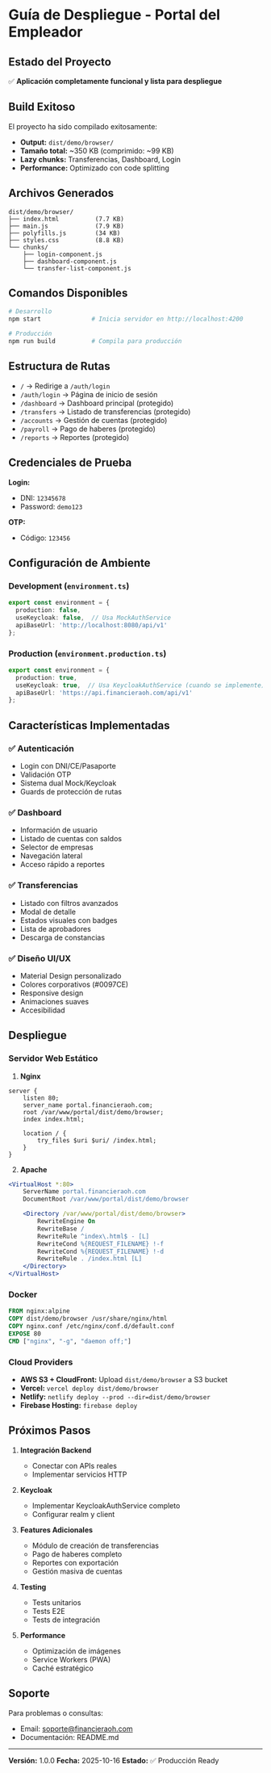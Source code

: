 # Guía de Despliegue - Portal del Empleador

## Estado del Proyecto

✅ **Aplicación completamente funcional y lista para despliegue**

## Build Exitoso

El proyecto ha sido compilado exitosamente:
- **Output:** `dist/demo/browser/`
- **Tamaño total:** ~350 KB (comprimido: ~99 KB)
- **Lazy chunks:** Transferencias, Dashboard, Login
- **Performance:** Optimizado con code splitting

## Archivos Generados

```
dist/demo/browser/
├── index.html          (7.7 KB)
├── main.js             (7.9 KB)
├── polyfills.js        (34 KB)
├── styles.css          (8.8 KB)
└── chunks/
    ├── login-component.js
    ├── dashboard-component.js
    └── transfer-list-component.js
```

## Comandos Disponibles

```bash
# Desarrollo
npm start              # Inicia servidor en http://localhost:4200

# Producción
npm run build          # Compila para producción
```

## Estructura de Rutas

- `/` → Redirige a `/auth/login`
- `/auth/login` → Página de inicio de sesión
- `/dashboard` → Dashboard principal (protegido)
- `/transfers` → Listado de transferencias (protegido)
- `/accounts` → Gestión de cuentas (protegido)
- `/payroll` → Pago de haberes (protegido)
- `/reports` → Reportes (protegido)

## Credenciales de Prueba

**Login:**
- DNI: `12345678`
- Password: `demo123`

**OTP:**
- Código: `123456`

## Configuración de Ambiente

### Development (`environment.ts`)
```typescript
export const environment = {
  production: false,
  useKeycloak: false,  // Usa MockAuthService
  apiBaseUrl: 'http://localhost:8080/api/v1'
};
```

### Production (`environment.production.ts`)
```typescript
export const environment = {
  production: true,
  useKeycloak: true,  // Usa KeycloakAuthService (cuando se implemente)
  apiBaseUrl: 'https://api.financieraoh.com/api/v1'
};
```

## Características Implementadas

### ✅ Autenticación
- Login con DNI/CE/Pasaporte
- Validación OTP
- Sistema dual Mock/Keycloak
- Guards de protección de rutas

### ✅ Dashboard
- Información de usuario
- Listado de cuentas con saldos
- Selector de empresas
- Navegación lateral
- Acceso rápido a reportes

### ✅ Transferencias
- Listado con filtros avanzados
- Modal de detalle
- Estados visuales con badges
- Lista de aprobadores
- Descarga de constancias

### ✅ Diseño UI/UX
- Material Design personalizado
- Colores corporativos (#0097CE)
- Responsive design
- Animaciones suaves
- Accesibilidad

## Despliegue

### Servidor Web Estático

1. **Nginx**
```nginx
server {
    listen 80;
    server_name portal.financieraoh.com;
    root /var/www/portal/dist/demo/browser;
    index index.html;

    location / {
        try_files $uri $uri/ /index.html;
    }
}
```

2. **Apache**
```apache
<VirtualHost *:80>
    ServerName portal.financieraoh.com
    DocumentRoot /var/www/portal/dist/demo/browser

    <Directory /var/www/portal/dist/demo/browser>
        RewriteEngine On
        RewriteBase /
        RewriteRule ^index\.html$ - [L]
        RewriteCond %{REQUEST_FILENAME} !-f
        RewriteCond %{REQUEST_FILENAME} !-d
        RewriteRule . /index.html [L]
    </Directory>
</VirtualHost>
```

### Docker

```dockerfile
FROM nginx:alpine
COPY dist/demo/browser /usr/share/nginx/html
COPY nginx.conf /etc/nginx/conf.d/default.conf
EXPOSE 80
CMD ["nginx", "-g", "daemon off;"]
```

### Cloud Providers

- **AWS S3 + CloudFront:** Upload `dist/demo/browser` a S3 bucket
- **Vercel:** `vercel deploy dist/demo/browser`
- **Netlify:** `netlify deploy --prod --dir=dist/demo/browser`
- **Firebase Hosting:** `firebase deploy`

## Próximos Pasos

1. **Integración Backend**
   - Conectar con APIs reales
   - Implementar servicios HTTP

2. **Keycloak**
   - Implementar KeycloakAuthService completo
   - Configurar realm y client

3. **Features Adicionales**
   - Módulo de creación de transferencias
   - Pago de haberes completo
   - Reportes con exportación
   - Gestión masiva de cuentas

4. **Testing**
   - Tests unitarios
   - Tests E2E
   - Tests de integración

5. **Performance**
   - Optimización de imágenes
   - Service Workers (PWA)
   - Caché estratégico

## Soporte

Para problemas o consultas:
- Email: soporte@financieraoh.com
- Documentación: README.md

---

**Versión:** 1.0.0
**Fecha:** 2025-10-16
**Estado:** ✅ Producción Ready
